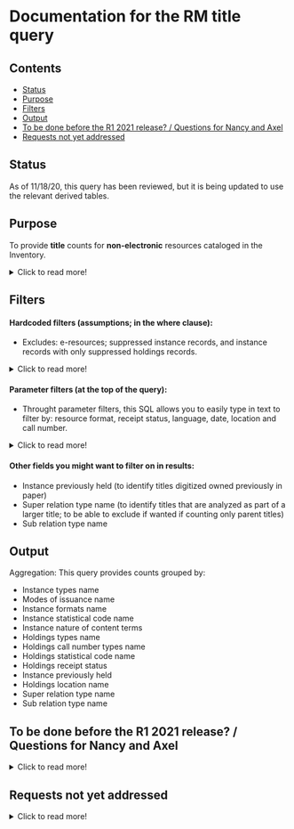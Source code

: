 # Documentation for the RM title query

## Contents
* [Status](https://github.com/LM-15/falltest/blob/main/README.md#status)
* [Purpose](https://github.com/LM-15/falltest/blob/main/README.md#purpose)
* [Filters](https://github.com/LM-15/falltest/blob/main/README.md#filters)
* [Output](https://github.com/LM-15/falltest/blob/main/README.md#output)
* [To be done before the R1 2021 release? / Questions for Nancy and Axel](https://github.com/LM-15/falltest/blob/main/README.md#to-be-done-before-the-r1-2021-release--questions-for-nancy-and-axel) 
* [Requests not yet addressed](https://github.com/LM-15/falltest/blob/main/README.md#requests-not-yet-addressed) 


## Status
As of 11/18/20, this query has been reviewed, but it is being updated to use the relevant derived tables.

## Purpose
To provide **title** counts for **non-electronic** resources cataloged in the Inventory.  

<details>
  <summary>Click to read more!</summary>
  
  * Provides unique title counts (i.e., only one count if more than one copy/subscription).  
  * Modify this query to suit your local needs. This query was built to include many of the measures commonly used to get overall title counts, such as those that record bibliographic format and library location information. Some parameter filters are available.  We also try to spell out which assumptions are made, some of which individual institutions may need to adjust. 
  * Queries to count e-resources (whether tracked through the ERM or the Inventory) are available separately. Each reporter must know where their institution’s various resources are tracked and should find the needed reports as appropriate, adding together counts if needed, and avoiding any duplication if possible.
  * Note that it is generally assumed that if you need a holdings count as of a certain date, you take it on that date; while you may be able to use processing dates to exclude resources newly added after a certain date, you cannot get back titles that were withdrawn or transferred.
  * Local and national definitions can be updated from year to year; be sure to review for needed changes.
  </details>
  
  ## Filters
  
  #### Hardcoded filters (assumptions; in the where clause):
* Excludes: e-resources; suppressed instance records, and instance records with only suppressed holdings records.  

<details>
  <summary>Click to read more!</summary>
  
  * Each instance has a holdings record.  Each holdings record has a permanent location.
  * Excludes suppressed instance records (instance discovery suppress value is “true”)
  * [When this field becomes available:] Excludes instance records that do not have at least one unsuppressed holdings record (all holdings discovery suppress values are “true”)
  * This query is intended to exclude e-resources. It excludes instance records with instance format names of “computer – online resource” or “ISNULL,”  and excludes instance records with holdings library names of “Online” or “ISNULL.” These values many need to be updated for your local needs.
  </details>
  
#### Parameter filters (at the top of the query):

* Throught parameter filters, this SQL allows you to easily type in text to filter by: resource format, receipt status, language, date, location and call number.  

<details>
  <summary>Click to read more!</summary>
  
  * Instance statuses:
    * Instance statuses name (you can use this paramter to include only those titles cataloged and made ready for use; for many institutions, this would be "cataloged" and "batchloaded"; note that if your institution sets an instance status of, e.g., "pda unpurchased" you can exclude unpurchased patron driven acquisitions items if needed) (query allows up to two selected simultaneously)
  * Resource format: (Reporters need to know how their institution's records format information locally; it may use one of more of these commonly used fields, but not all of them.)
    * Instance types name (e.g., text, video, computer dataset, etc.)  (query allows up to three selected simultaneously)
    * Instance formats name (e.g., video – videocassette, unmediated – sheet, microform – microfilm roll, etc.)  (query allows up to three selected simultaneously)
    * Instance nature of content terms (e.g., autobiography, journal, newspaper, research report, etc.)
    * Instance statistical code name
    * Holdings statistical code name
    * Inventory modes of issuance name (e.g., serial, integrating resource, single unit, unspecified, etc.)
    * Holdings types name (e.g., physical, electronic, serial, mutli-part monograph, etc.)
* Receipt status:
  * Holdings receipt status (e.g., not currently received)
* Language:
  * Languages (field repeatable; if more than one language, the first is the primary language if there is one; use %% as wildcards; use, e.g., "%%eng%%" to get all titles that are fully or partially in english.)
* Date:
  * Cataloged date (allows you to specify start and end date)
* Location: (where housed) (institutions with a consortial database may need to filter with their institutional location information to verify ownership (i.e., presence of instance record alone not enough))
  * Holdings permanent location id
  * Holdings location name
  * Holdings campus name
  * Holdings institution name
* Call number:
  * Holdings call number types name (e.g., LC, NLM, Dewey Decimal, etc.)
  * Holdings call number (note that the call number field is a text string only (no breakouts); you may want to use truncation symbols as suggested in the filter to get at call number ranges)
  </details>
  
  #### Other fields you might want to filter on in results:
    * Instance previously held  (to identify titles digitized owned previously in paper)
    * Super relation type name  (to identify titles that are analyzed as part of a larger title; to be able to exclude if wanted if counting only parent titles)
    * Sub relation type name

## Output
Aggregation: This query provides counts grouped by:
* Instance types name
* Modes of issuance name
* Instance formats name
* Instance statistical code name
* Instance nature of content terms
* Holdings types name
* Holdings call number types name
* Holdings statistical code name
* Holdings receipt status
* Instance previously held
* Holdings location name
* Super relation type name  
* Sub relation type name

## To be done before the R1 2021 release? / Questions for Nancy and Axel
<details>
  <summary>Click to read more!</summary>
  
* In the WHERE clause, update the comment from "-- filter all virtual titles (surely need more virtual indicators)" to "-- filter all virtual titles (update values as needed)."
* Add "language" from the instance JSON data. I assume it would have a parameter filter? It's a repeatable field if there is more than one language. If more than one language, the first is the primary language if there is one.  We would indicate to use truncation right?  Guess we would advise using, e.g., "%%eng%%", because there is not always a primary language? Not sure the source record would make it any clearer.
* Add two paramater filters for instance statuses name with "Cataloged" and "Batchloaded" as examples, and remove this from the WHERE clause hardcoded filters, including the comment used because of a lack of test data.  See note above. 
* AXEL, NANCY, DO WE WANT TO LEAVE THIS IN TEH MAIN TALBES WITH NEEDED COLUMNS SECTION (IT IS ALSO IN THE STILL IN PROGRESS SECTION OF THE QUERY).  At this point in time, we are not bringing in the instance dataofpublication because it is not in standardized form; institutions may consider bringing it in if they set up parsing options to suit their needs. Will likely add date one and date two data from the source record when available (MARC  008 (places 7-10 for date 1, and 11-14 for date 2)).
* Axel, is the note about using institutinal locations (in the readme paramter filters section) good enough on the consortial database issue?
* About filtering by call nubmer: all we can advise is using truncation for the call number fitler, right?  No changes on call number parts being separated right?
* "super relation type name"; "sub relation type name"  Can we document what we think these fields are useful for? Are we using them to identify titles that are titles analyzed from within a larger title; to be able to exclude if wanted if counting only parent titles?  I noticed that there is a "bound with" value for the inventory instance relationships types name measure, but I think earlier notes say Laura Daniels thought bound with info would be best through the holdings record (a true/false measure)?
* Do I have the output correct? NANCY WILL LOOK AT.
* Do we want to add the holdings acquistion method ("purchased" is example in the folio-snapshot; MM document lists things like "gift", "deposit", "membership", "cooperative or consortial purchase", "lease" etc.) to identify items recieved as gifts, or is that measure too unreliable?  MM list: https://docs.google.com/spreadsheets/d/1RCZyXUA5rK47wZqfFPbiRM0xnw8WnMCcmlttT7B3VlI/edit#gid=139536469 LINDA ASK LAURA IF MANY PEOPLE WILL USE?
* Do we want to add inventory statistical code types?  Chicago uses?  WILL NOT BE WIDELY USED?  ASK LAURA WHO WILL LIKELY USE.  IF YES, ADD.
* What is the difference between permanent loc and library name?  PERM LOC IS DATA SET INCLUDING.  ON HOLDINGS RECORD. LOOK UP IN MM DOCUMENTATION?  LOCATION MOSTLY A LIBRARY. LOCATION OLIN, PEM LOC OLIN,REF.
* Will folks think it's odd that we're not counting e-resources tracked in the Inventory in the same query?  Guess not maybe for items.
* * Is Instance previously held to identify titles digitized owned previously in paper?
  </details>
  
## Requests not yet addressed
<details>
  <summary>Click to read more!</summary>
  
  See this page for additional information recorded by the Resource Management reporters: https://wiki.folio.org/x/OA8uAg 
  * Counting separately multiple formats cataloged on the same instance record (maybe by unique instances and unique holdings formats?)
  * Information tracked possibly through holdings records notes?: previous bindings, copy notes, dedications, inscriptions, left by decedents?
  * When fields available?:
    * When the holdings discover suppress field becomes available, add it to the WHERE hardcoded filters and update the query commenting.
    * country of publication (source record)
    * geographic area code (source record)
    * is open access (source record?)
    * withdrawn in timeframe (instance supresssed with status update date in timeframe??)
    * transferred within the institution in a time period
    * has retention requirements / is an obligatory copy (have retention policy field on holdings?)
    * is government document
    * acquired as part of a project
    * identifying records for collections like CRL if in catalog, so can be excluded for national reporting
  </details>
